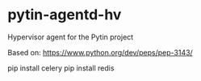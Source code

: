 # pytin-agentd-hv
Hypervisor agent for the Pytin project

Based on:
https://www.python.org/dev/peps/pep-3143/

pip install celery
pip install redis
